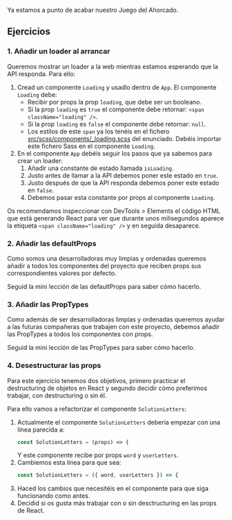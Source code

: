 Ya estamos a punto de acabar nuestro Juego del Ahorcado.

## Ejercicios

### 1. Añadir un loader al arrancar

Queremos mostrar un loader a la web mientras estamos esperando que la API responda. Para ello:

1. Cread un componente `Loading` y usadlo dentro de `App`. El componente `Loading` debe:
   - Recibir por props la prop `loading`, que debe ser un booleano.
   - Si la prop `loading` es `true` el componente debe retornar: `<span className="loading" />`.
   - Si la prop `loading` es `false` el componente debe retornar: `null`.
   - Los estilos de este `span` ya los tenéis en el fichero [src/scss/components/\_loading.scss](https://github.com/Adalab/ejercicios-de-los-materiales/blob/main/react-juego-de-ahorcado/00-enunciado/src/scss/components/_loading.scss) del enunciado. Debéis importar este fichero Sass en el componente `Loading`.
1. En el componente `App` debéis seguir los pasos que ya sabemos para crear un loader:
   1. Añadir una constante de estado llamada `isLoading`.
   1. Justo antes de llamar a la API debemos poner este estado en `true`.
   1. Justo después de que la API responda debemos poner este estado en `false`.
   1. Debemos pasar esta constante por props al componente `Loading`.

Os recomendamos inspeccionar con DevTools > Elements el código HTML que está generando React para ver que durante unos milisegundos aparece la etiqueta `<span className="loading" />` y en seguida desaparece.

### 2. Añadir las defaultProps

Como somos una desarrolladoras muy limpias y ordenadas queremos añadir a todos los componentes del proyecto que reciben props sus correspondientes valores por defecto.

Seguid la mini lección de las defaultProps para saber cómo hacerlo.

### 3. Añadir las PropTypes

Como además de ser desarrolladoras limpias y ordenadas queremos ayudar a las futuras compañeras que trabajen con este proyecto, debemos añadir las PropTypes a todos los componentes con props.

Seguid la mini lección de las PropTypes para saber cómo hacerlo.

### 4. Desestructurar las props

Para este ejercicio tenemos dos objetivos, primero practicar el destructuring de objetos en React y segundo decidir cómo preferimos trabajar, con destructuring o sin él.

Para ello vamos a refactorizar el componente `SolutionLetters`:

1. Actualmente el componente `SolutionLetters` debería empezar con una línea parecida a:
   ```jsx
   const SolutionLetters = (props) => {
   ```
   Y este componente recibe por props `word` y `userLetters`.
1. Cambiemos esta línea para que sea:
   ```jsx
   const SolutionLetters = ({ word, userLetters }) => {
   ```
1. Haced los cambios que necesitéis en el componente para que siga funcionando como antes.
1. Decidid si os gusta más trabajar con o sin desctructuring en las props de React.



